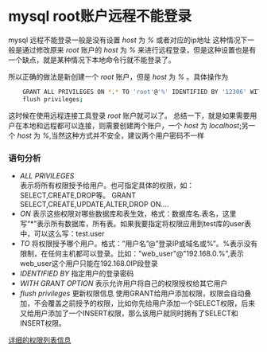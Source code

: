 # mysql root账户远程不能登录

mysql 远程不能登录一般是没有设置 *host* 为 *%* 或者对应的ip地址
这种情况下一般是通过修改原来 *root* 账户的 *host* 为 *%* 来进行远程登录，但是这种设置也是有一个缺点，就是某种情况下本地命令行就不能登录了。

所以正确的做法是新创建一个 *root* 账户，但是 *host* 为 *%* 。具体操作为

```bash
    GRANT ALL PRIVILEGES ON *.* TO 'root'@'%' IDENTIFIED BY '12306' WITH GRANT OPTION; -- 12306 是密码
    flush privileges;
```
这时候在使用远程连接工具登录 *root* 账户就可以了。
总结一下，就是如果需要用户在本地和远程都可以连接，则需要创建两个账户，一个 *host* 为 *localhost*;另一个 *host* 为 *%*,当然这种方式并不安全，建议两个用户密码不一样

### 语句分析
+ *ALL PRIVILEGES*  
    表示将所有权限授予给用户。也可指定具体的权限，如：SELECT,CREATE,DROP等。
    GRANT SELECT,CREATE,UPDATE,ALTER,DROP ON....
+ *ON*
    表示这些权限对哪些数据库和表生效，格式：数据库名.表名，这里写“*”表示所有数据库，所有表。如果我要指定将权限应用到test库的user表中，可以这么写：test.user
+ *TO*
    将权限授予哪个用户。格式：”用户名”@”登录IP或域名或%”。%表示没有限制，在任何主机都可以登录。比如："web_user"@"192.168.0.%",表示web_user这个用户只能在192.168.0IP段登录
+ *IDENTIFIED BY*
    指定用户的登录密码
+ *WITH GRANT OPTION*
    表示允许用户将自己的权限授权给其它用户
+ *flush privileges*
    更新权限信息
使用GRANT给用户添加权限，权限会自动叠加，不会覆盖之前授予的权限，比如你先给用户添加一个SELECT权限，后来又给用户添加了一个INSERT权限，那么该用户就同时拥有了SELECT和INSERT权限。

[详细的权限列表信息](https://dev.mysql.com/doc/refman/5.7/en/privileges-provided.html)

